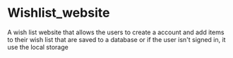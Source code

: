 # Wishlist_website
A wish list website that allows the users to create a account and add items to their wish list that are saved to a database or if the user isn't signed in, it use the local storage
